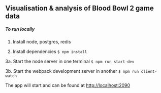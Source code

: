 ## Visualisation & analysis of Blood Bowl 2 game data



##### To run locally

1. Install node, postgres, redis

2. Install dependencies
`$ npm install`

3a. Start the node server in one terminal
`$ npm run start-dev`

3b. Start the webpack development server in another
`$ npm run client-watch`

The app will start and can be found at [http://localhost:2090](http://localhost:2090) 
